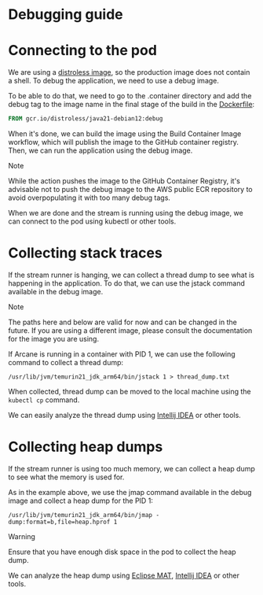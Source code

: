 # Debugging guide

# Connecting to the pod
We are using a [distroless image](https://github.com/GoogleContainerTools/distroless
), so the production image does not contain a shell.
To debug the application, we need to use a debug image.

To be able to do that, we need to go to the .container directory and add the debug tag to the image name in the
final stage of the build in the [Dockerfile](https://github.com/SneaksAndData/arcane-stream-sqlserver-change-tracking/blob/main/.container/Dockerfile):

```Dockerfile
FROM gcr.io/distroless/java21-debian12:debug
```

When it's done, we can build the image using the Build Container Image workflow, which will publish
the image to the GitHub container registry. Then, we can run the application using the debug image.

> [!NOTE]
> While the action pushes the image to the GitHub Container Registry, it's advisable not to push the debug image to
> the AWS public ECR repository to avoid overpopulating it with too many debug tags.

When we are done and the stream is running using the debug image, we can connect to the pod using kubectl or other
tools.

# Collecting stack traces
If the stream runner is hanging, we can collect a thread dump to see what is happening in the application.
To do that, we can use the jstack command available in the debug image.

> [!NOTE]
> The paths here and below are valid for now and can be changed in the future. If you are using a different image,
> please consult the documentation for the image you are using.

If Arcane is running in a container with PID 1, we can use the following command to collect a thread dump:

```
/usr/lib/jvm/temurin21_jdk_arm64/bin/jstack 1 > thread_dump.txt
```

When collected, thread dump can be moved to the local machine using the `kubectl cp` command.

We can easily analyze the thread dump using
[Intellij IDEA](https://www.jetbrains.com/help/idea/analyzing-external-stacktraces.html) or other tools.

# Collecting heap dumps
If the stream runner is using too much memory, we can collect a heap dump to see what the memory is used for.

As in the example above, we use the jmap command available in the debug image and collect a heap dump for the PID 1:

```
/usr/lib/jvm/temurin21_jdk_arm64/bin/jmap -dump:format=b,file=heap.hprof 1
```

> [!WARNING]  
> Ensure that you have enough disk space in the pod to collect the heap dump.

We can analyze the heap dump using [Eclipse MAT](https://www.eclipse.org/mat/),
[Intellij IDEA](https://www.jetbrains.com/help/idea/create-a-memory-snapshot.html#-cww8bx_8) or other tools.
